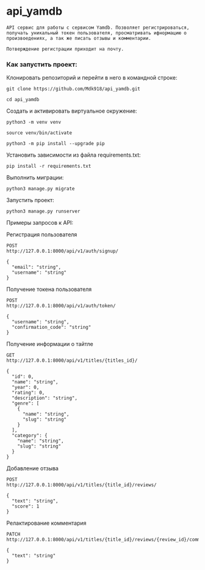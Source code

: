 # api_yamdb
```
API сервис для работы с сервисом Yamdb. Позволяет регистрироваться,
получать уникальный токен пользователя, просматривать ифнормацию о
произвоедениях, а так же писать отзывы и комментарии.

Потверждение регистрации приходит на почту.
```

### Как запустить проект:

Клонировать репозиторий и перейти в него в командной строке:

```
git clone https://github.com/Mdk918/api_yamdb.git
```

```
cd api_yamdb
```

Cоздать и активировать виртуальное окружение:

```
python3 -m venv venv
```

```
source venv/bin/activate
```

```
python3 -m pip install --upgrade pip
```

Установить зависимости из файла requirements.txt:

```
pip install -r requirements.txt
```

Выполнить миграции:

```
python3 manage.py migrate
```

Запустить проект:

```
python3 manage.py runserver
```

Примеры запросов к API:

Регистрация пользователя
```
POST
http://127.0.0.1:8000/api/v1/auth/signup/

{
  "email": "string",
  "username": "string"
}
```
Получение токена пользователя
```
POST
http://127.0.0.1:8000/api/v1/auth/token/

{
  "username": "string",
  "confirmation_code": "string"
}
```
Получение информации о тайтле
```
GET
http://127.0.0.1:8000/api/v1/titles/{titles_id}/

{
  "id": 0,
  "name": "string",
  "year": 0,
  "rating": 0,
  "description": "string",
  "genre": [
    {
      "name": "string",
      "slug": "string"
    }
  ],
  "category": {
    "name": "string",
    "slug": "string"
  }
}
```
Добавление отзыва
```
POST
http://127.0.0.1:8000/api/v1/titles/{title_id}/reviews/

{
  "text": "string",
  "score": 1
}
```
Релактирование  комментария
```
PATCH
http://127.0.0.1:8000/api/v1/titles/{title_id}/reviews/{review_id}/comments/{comment_id}/

{
  "text": "string"
}
```


